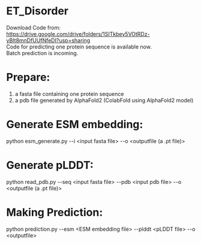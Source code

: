 # ET_Disorder
Download Code from: https://drive.google.com/drive/folders/1SITkbey5VOtRDz-yBIt8mnDfUUfNfeDI?usp=sharing  <br>
Code for predicting one protein sequence is available now.<br>
Batch prediction is incoming.
# Prepare:
1. a fasta file containing one protein sequence
2. a pdb file generated by AlphaFold2 (ColabFold using AlphaFold2 model)

# Generate ESM embedding:
python esm_generate.py --i \<input fasta file\> --o \<outputfile (a .pt file)\>

# Generate pLDDT:
python read_pdb.py --seq \<input fasta file\> --pdb \<input pdb file\> --o \<outputfile (a .pt file)\>

# Making Prediction:
python prediction.py --esm \<ESM embedding file\> --plddt \<pLDDT file\> --o \<outputfile\>
